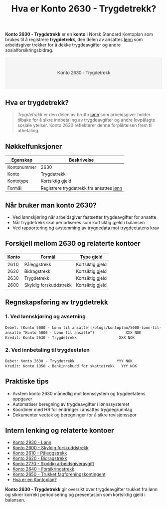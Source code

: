 ﻿---
title: "Hva er Konto 2630 - Trygdetrekk?"
seoTitle: "2630-trygdetrekk"
description: '**Konto 2630 - Trygdetrekk** er en **konto** i Norsk Standard Kontoplan som brukes til å registrere **trygdetrekk**, den delen av ansattes [lønn](/blogs/konto...'
---

**Konto 2630 - Trygdetrekk** er en **konto** i Norsk Standard Kontoplan som brukes til å registrere **trygdetrekk**, den delen av ansattes [lønn](/blogs/kontoplan/2930-lonn "Konto 2930 - Lønn") som arbeidsgiver trekker for å dekke trygdeavgifter og andre sosialforsikringsbidrag.

![Illustrasjon av konto 2630 Trygdetrekk](2630-trygdetrekk-image.svg)

## Hva er trygdetrekk?

> *Trygdetrekk* er den delen av brutto [lønn](/blogs/kontoplan/2930-lonn "Konto 2930 - Lønn") som arbeidsgiver holder tilbake for å sikre innbetaling av trygdeavgifter og andre lovpålagte sosiale ytelser. Konto 2630 reflekterer denne forpliktelsen frem til utbetaling.

## Nøkkelfunksjoner

| Egenskap      | Beskrivelse                                           |
|---------------|-------------------------------------------------------|
| Kontonummer   | 2630                                                  |
| Konto         | Trygdetrekk                                           |
| Kontotype     | Kortsiktig gjeld                                      |
| Formål        | Registrere trygdetrekk fra ansattes [lønn](/blogs/kontoplan/2930-lonn "Konto 2930 - Lønn")              |

## Når bruker man konto 2630?

* Ved lønnskjøring når arbeidsgiver fastsetter trygdeavgifter for ansatte
* Når trygdetrekk skal periodiseres som kortsiktig gjeld i balansen
* Ved rapportering og avstemming av trygdedata mot trygdeetatens krav

## Forskjell mellom 2630 og relaterte kontoer

| Konto  | Formål                         | Type gjeld      |
|--------|--------------------------------|-----------------|
| 2610   | Påleggstrekk                   | Kortsiktig gjeld|
| 2620   | Bidragstrekk                   | Kortsiktig gjeld|
| 2630   | Trygdetrekk                    | Kortsiktig gjeld|
| 2600   | Skyldig forskuddstrekk         | Kortsiktig gjeld|

## Regnskapsføring av trygdetrekk

### 1. Ved lønnskjøring og avsetning

```plaintext
Debet: [Konto 5000 - Lønn til ansatte](/blogs/kontoplan/5000-lonn-til-ansatte "Konto 5000 - Lønn til ansatte")              XXX NOK
Kredit: Konto 2630 - Trygdetrekk                   XXX NOK
```

### 2. Ved innbetaling til trygdeetaten

```plaintext
Debet: Konto 2630 - Trygdetrekk                   YYY NOK
Kredit: Konto 1950 - Bankinnskudd for skattetrekk   YYY NOK
```

## Praktiske tips

* Avstem konto 2630 månedlig mot lønnssystem og trygdeetatens oppgaver
* Automatiser beregning av trygdeavgifter i lønnssystemet
* Koordiner med HR for endringer i ansattes trygdegrunnlag
* Dokumenter vedtak og beregninger for å sikre revisjonsspor

## Intern lenking og relaterte kontoer

* [Konto 2930 - Lønn](/blogs/kontoplan/2930-lonn "Konto 2930 - Lønn")
* [Konto 2600 - Skyldig forskuddstrekk](/blogs/kontoplan/2600-forskuddstrekk "Konto 2600 - Skyldig forskuddstrekk")
* [Konto 2610 - Påleggstrekk](/blogs/kontoplan/2610-paalleggstrekk "Konto 2610 - Påleggstrekk")
* [Konto 2620 - Bidragstrekk](/blogs/kontoplan/2620-bidragstrekk "Konto 2620 - Bidragstrekk")
* [Konto 2770 - Skyldig arbeidsgiveravgift](/blogs/kontoplan/2770-skyldig-arbeidsgiveravgift "Konto 2770 - Skyldig arbeidsgiveravgift")
 * [Konto 2640 - Forsikringstrekk](/blogs/kontoplan/2640-forsikringstrekk "Konto 2640 - Forsikringstrekk")
 * [Konto 2650 - Trukket fagforeningskontingent](/blogs/kontoplan/2650-trukket-fagforeningskontingent "Konto 2650 - Trukket fagforeningskontingent")
 * [Hva er en Kontoplan?](/blogs/regnskap/hva-er-kontoplan "Hva er en Kontoplan? Komplett Guide til Kontoplaner i Norsk Regnskap")

**Konto 2630 - Trygdetrekk** gir oversikt over trygdeavgifter trukket fra lønn og sikrer korrekt periodisering og presentasjon som kortsiktig gjeld i balansen.






